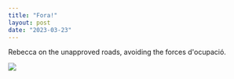 ```yaml
---
title: "Fora!"
layout: post
date: "2023-03-23"
---
```


Rebecca on the unapproved roads, avoiding the forces d'ocupació.

![](/assets/images/2023/20230313_180816-1024x461.jpg)
